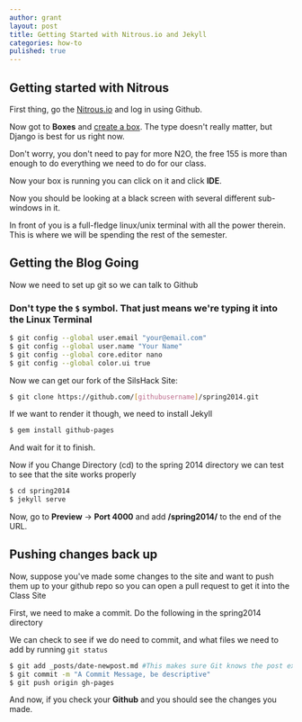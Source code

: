 ```yaml
---
author: grant
layout: post
title: Getting Started with Nitrous.io and Jekyll
categories: how-to
pulished: true
---
```




## Getting started with Nitrous 

First thing, go the [Nitrous.io](https://www.nitrous.io/join/R2AIjhSAO64) and log in using Github. 

Now got to **Boxes** and [create a box](https://www.nitrous.io/app#/intro/create). The type doesn't really matter, but Django is  best for us right now.

Don't worry, you don't need to pay for more N2O, the free 155 is more than enough to do everything we need to do for our class. 

Now your box is running you can click on it and click **IDE**.  

Now you should be looking at a black screen with several different sub-windows in it. 

In front of you is a full-fledge linux/unix terminal with all the power therein. This is where we will be spending the rest of the semester.

## Getting the Blog Going

Now we need to set up git so we can talk to Github

### Don't type the `$` symbol. That just means we're typing it into the Linux Terminal

```bash  
$ git config --global user.email "your@email.com"
$ git config --global user.name "Your Name"
$ git config --global core.editor nano
$ git config --global color.ui true
```

Now we can get our fork of the SilsHack Site:

```bash  
$ git clone https://github.com/[githubusername]/spring2014.git 
```  

If we want to render it though, we need to install Jekyll

```bash  
$ gem install github-pages
```

And wait for it to finish.

Now if you Change Directory (cd) to the spring 2014 directory we can test to see that the site works properly

```bash
$ cd spring2014
$ jekyll serve
```

Now, go to **Preview** -> **Port 4000** and add **/spring2014/** to the end of the URL.

## Pushing changes back up

Now, suppose you've made some changes to the site and want to push them up to your github repo so you can open a pull request to get it into the Class Site

First, we need to make a commit. Do the following in the spring2014 directory

We can check to see if we do need to commit, and what files we need to add by running `git status`

```bash
$ git add _posts/date-newpost.md #This makes sure Git knows the post exists
$ git commit -m "A Commit Message, be descriptive"
$ git push origin gh-pages
```

And now, if you check your **Github** and you should see the changes you made.
